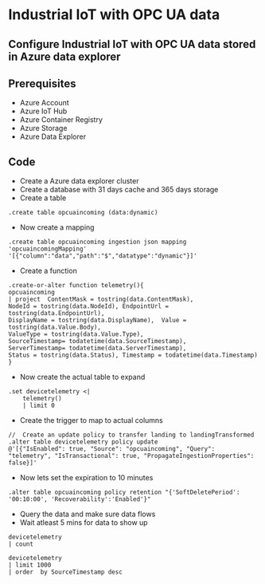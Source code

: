 # Industrial IoT with OPC UA data

## Configure Industrial IoT with OPC UA data stored in Azure data explorer

## Prerequisites

- Azure Account
- Azure IoT Hub
- Azure Container Registry
- Azure Storage
- Azure Data Explorer

## Code

- Create a Azure data explorer cluster
- Create a database with 31 days cache and 365 days storage
- Create a table

```
.create table opcuaincoming (data:dynamic)
```

- Now create a mapping

```
.create table opcuaincoming ingestion json mapping 'opcuaincomingMapping' '[{"column":"data","path":"$","datatype":"dynamic"}]'
```

- Create a function

```
.create-or-alter function telemetry(){
opcuaincoming
| project  ContentMask = tostring(data.ContentMask),
NodeId = tostring(data.NodeId), EndpointUrl = tostring(data.EndpointUrl), 
DisplayName = tostring(data.DisplayName),  Value = tostring(data.Value.Body),
ValueType = tostring(data.Value.Type), 
SourceTimestamp= todatetime(data.SourceTimestamp),
ServerTimestamp= todatetime(data.ServerTimestamp),
Status = tostring(data.Status), Timestamp = todatetime(data.Timestamp)
}
```

- Now create the actual table to expand

```
.set devicetelemetry <|
    telemetry()
    | limit 0
```

- Create the trigger to map to actual columns

```
//  Create an update policy to transfer landing to landingTransformed
.alter table devicetelemetry policy update
@'[{"IsEnabled": true, "Source": "opcuaincoming", "Query": "telemetry", "IsTransactional": true, "PropagateIngestionProperties": false}]'
```

- Now lets set the expiration to 10 minutes

```
.alter table opcuaincoming policy retention "{'SoftDeletePeriod': '00:10:00', 'Recoverability':'Enabled'}"
```

- Query the data and make sure data flows
- Wait atleast 5 mins for data to show up

```
devicetelemetry
| count
```

```
devicetelemetry
| limit 1000
| order  by SourceTimestamp desc 
```